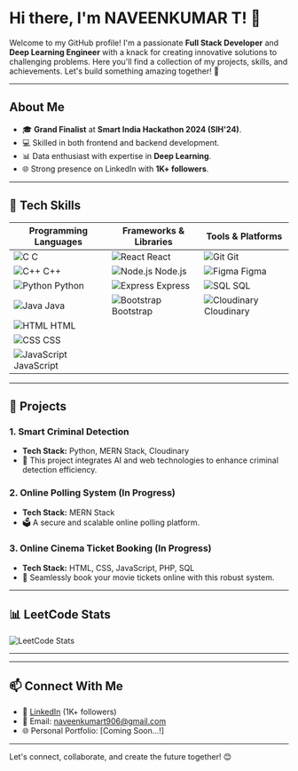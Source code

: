 # Hi there, I'm NAVEENKUMAR T! 👋

Welcome to my GitHub profile! I'm a passionate **Full Stack Developer** and **Deep Learning Engineer** with a knack for creating innovative solutions to challenging problems. Here you'll find a collection of my projects, skills, and achievements. Let's build something amazing together! 🚀

---

## About Me

- 🎓 **Grand Finalist** at **Smart India Hackathon 2024 (SIH'24)**.
- 💻 Skilled in both frontend and backend development.
- 📊 Data enthusiast with expertise in **Deep Learning**.
- 🌐 Strong presence on LinkedIn with **1K+ followers**.

---

## 🔧 Tech Skills

| **Programming Languages** | **Frameworks & Libraries** | **Tools & Platforms** |
|--------------------------|----------------------------|------------------------|
| ![C](https://img.icons8.com/color/48/000000/c-programming.png) C            | ![React](https://img.icons8.com/color/48/000000/react-native.png) React         | ![Git](https://img.icons8.com/color/48/000000/git.png) Git       |
| ![C++](https://img.icons8.com/color/48/000000/c-plus-plus-logo.png) C++      | ![Node.js](https://img.icons8.com/color/48/000000/nodejs.png) Node.js     | ![Figma](https://img.icons8.com/color/48/000000/figma.png) Figma |
| ![Python](https://img.icons8.com/color/48/000000/python.png) Python         | ![Express](https://img.icons8.com/color/48/000000/express.png) Express     | ![SQL](https://img.icons8.com/color/48/000000/sql.png) SQL       |
| ![Java](https://img.icons8.com/color/48/000000/java-coffee-cup-logo.png) Java | ![Bootstrap](https://img.icons8.com/color/48/000000/bootstrap.png) Bootstrap | ![Cloudinary](https://img.icons8.com/cloud/48/000000/cloud.png) Cloudinary |
| ![HTML](https://img.icons8.com/color/48/000000/html-5.png) HTML             |                                            |                          |
| ![CSS](https://img.icons8.com/color/48/000000/css3.png) CSS                 |                                            |                          |
| ![JavaScript](https://img.icons8.com/color/48/000000/javascript.png) JavaScript |                                        |                          |

---

## 📂 Projects

### 1. **Smart Criminal Detection**
   - **Tech Stack:** Python, MERN Stack, Cloudinary
   - 🚀 This project integrates AI and web technologies to enhance criminal detection efficiency.

### 2. **Online Polling System** (In Progress)
   - **Tech Stack:** MERN Stack
   - 🗳️ A secure and scalable online polling platform.

### 3. **Online Cinema Ticket Booking** (In Progress)
   - **Tech Stack:** HTML, CSS, JavaScript, PHP, SQL
   - 🎥 Seamlessly book your movie tickets online with this robust system.

---

## 📊 LeetCode Stats
![LeetCode Stats](https://leetcard.jacoblin.cool/Naveenkumar7125?theme=dark&ext=heatmap&font=Arial)

---


---

## 📫 Connect With Me

- 💼 [LinkedIn]([https://www.linkedin.com/in/naveenkumar-t](https://www.linkedin.com/in/naveenkumar-t-683306320/)) (1K+ followers)
- 📧 Email: naveenkumart906@gmail.com
- 🌐 Personal Portfolio: [Coming Soon...!]

---

Let's connect, collaborate, and create the future together! 😊
